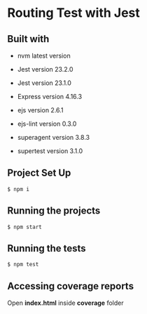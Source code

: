 # Routing Test with Jest 

## Built with

- nvm latest version

- Jest version 23.2.0

- Jest version 23.1.0

- Express version 4.16.3

- ejs version 2.6.1

- ejs-lint version 0.3.0

- superagent version 3.8.3

- supertest version 3.1.0

## Project Set Up
```
$ npm i
```
## Running the projects
```
$ npm start
```
## Running the tests
```
$ npm test
```
## Accessing coverage reports

Open **index.html** inside **coverage** folder
